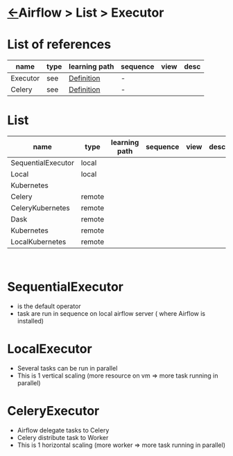 <head><link rel="stylesheet" href="../../../md.css"/></head>

[//]: #(Reference)
[Repo_Readme]:    ../list/object_list.md
[Executor_Whatis]:  ../whatis/executor_whatis.md
[Celery_Whatis]:    ../whatis/celery_whatis.md

# [&larr;][Repo_Readme]Airflow > List > Executor
# List of references
|name|type|learning path|sequence|view|desc|
|-|-|-|-|-|-|
|Executor|see|[Definition][Executor_Whatis]|-|
|Celery|see|[Definition][Celery_Whatis]|-|

# List
|name|type|learning path|sequence|view|desc|
|-|-|-|-|-|-|
|SequentialExecutor|local
|Local|local
|Kubernetes|
|Celery|remote
|CeleryKubernetes|remote
|Dask|remote
|Kubernetes|remote
|LocalKubernetes|remote
<br>


# SequentialExecutor

- is the default operator
- task are run in sequence on local airflow server ( where Airflow is installed)

# LocalExecutor

- Several tasks can be run in parallel
- This is 1 vertical scaling (more resource on vm => more task running in parallel)

# CeleryExecutor

- Airflow delegate tasks to Celery
- Celery distribute task to Worker
- This is 1 horizontal scaling (more worker => more task running in parallel)


